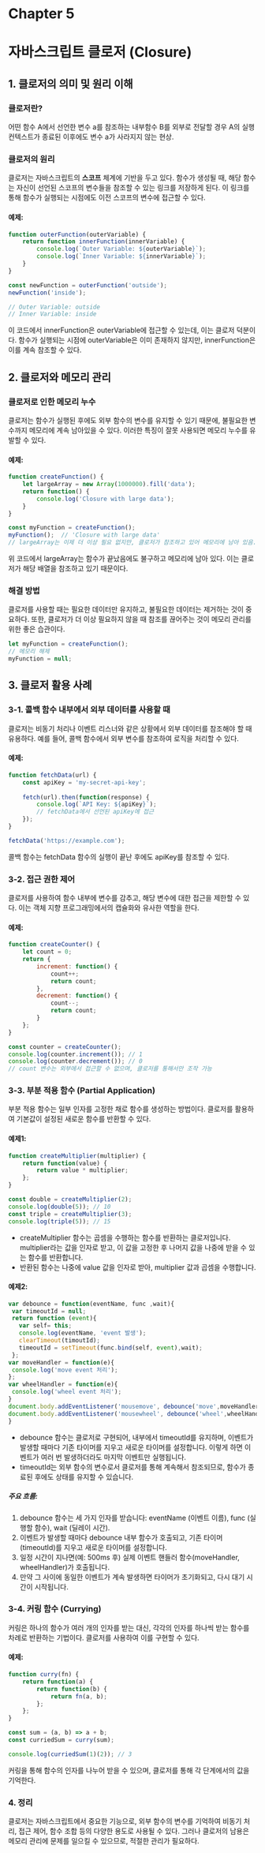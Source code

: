 
# Chapter 5 
# 자바스크립트 클로저 (Closure)

## 1. 클로저의 의미 및 원리 이해

### 클로저란?
어떤 함수 A에서 선언한 변수 a를 참조하는 내부함수 B를 외부로 전달할 경우 A의
실행 컨텍스트가 종료된 이후에도 변수 a가 사라지지 않는 현상.
 
### 클로저의 원리
클로저는 자바스크립트의 **스코프** 체계에 기반을 두고 있다.
함수가 생성될 때, 해당 함수는 자신이 선언된 스코프의 변수들을 참조할 수 있는 링크를 저장하게 된다.
이 링크를 통해 함수가 실행되는 시점에도 이전 스코프의 변수에 접근할 수 있다.

#### 예제:
```javascript
function outerFunction(outerVariable) {
    return function innerFunction(innerVariable) {
        console.log(`Outer Variable: ${outerVariable}`);
        console.log(`Inner Variable: ${innerVariable}`); 
    }
}

const newFunction = outerFunction('outside');
newFunction('inside');

// Outer Variable: outside
// Inner Variable: inside
```
이 코드에서 innerFunction은 outerVariable에 접근할 수 있는데, 이는 클로저 덕분이다. 함수가 실행되는 시점에 outerVariable은 이미 존재하지 않지만, innerFunction은 이를 계속 참조할 수 있다.

## 2. 클로저와 메모리 관리
### 클로저로 인한 메모리 누수
클로저는 함수가 실행된 후에도 외부 함수의 변수를 유지할 수 있기 때문에, 불필요한 변수까지 메모리에 계속 남아있을 수 있다. 이러한 특징이 잘못 사용되면 메모리 누수를 유발할 수 있다.

#### 예제:
```javascript
function createFunction() {
    let largeArray = new Array(1000000).fill('data');
    return function() {
        console.log('Closure with large data');
    }
}

const myFunction = createFunction();
myFunction();  // 'Closure with large data'
// largeArray는 이제 더 이상 필요 없지만, 클로저가 참조하고 있어 메모리에 남아 있음.
```

위 코드에서 largeArray는 함수가 끝났음에도 불구하고 메모리에 남아 있다. 이는 클로저가 해당 배열을 참조하고 있기 때문이다.


### 해결 방법
클로저를 사용할 때는 필요한 데이터만 유지하고, 불필요한 데이터는 제거하는 것이 중요하다. 또한, 클로저가 더 이상 필요하지 않을 때 참조를 끊어주는 것이 메모리 관리를 위한 좋은 습관이다.

```javascript
let myFunction = createFunction();
// 메모리 해제
myFunction = null;
```
## 3. 클로저 활용 사례
### 3-1. 콜백 함수 내부에서 외부 데이터를 사용할 때
클로저는 비동기 처리나 이벤트 리스너와 같은 상황에서 외부 데이터를 참조해야 할 때 유용하다. 예를 들어, 콜백 함수에서 외부 변수를 참조하여 로직을 처리할 수 있다.

#### 예제:
```javascript
function fetchData(url) {
    const apiKey = 'my-secret-api-key';
    
    fetch(url).then(function(response) {
        console.log(`API Key: ${apiKey}`);
        // fetchData에서 선언된 apiKey에 접근
    });
}

fetchData('https://example.com');
```
콜백 함수는 fetchData 함수의 실행이 끝난 후에도 apiKey를 참조할 수 있다.

### 3-2. 접근 권한 제어
클로저를 사용하여 함수 내부에 변수를 감추고, 해당 변수에 대한 접근을 제한할 수 있다. 이는 객체 지향 프로그래밍에서의 캡슐화와 유사한 역할을 한다.

#### 예제:
```javascript
function createCounter() {
    let count = 0;
    return {
        increment: function() {
            count++;
            return count;
        },
        decrement: function() {
            count--;
            return count;
        }
    };
}

const counter = createCounter();
console.log(counter.increment()); // 1
console.log(counter.decrement()); // 0
// count 변수는 외부에서 접근할 수 없으며, 클로저를 통해서만 조작 가능
```
### 3-3. 부분 적용 함수 (Partial Application)
부분 적용 함수는 일부 인자를 고정한 채로 함수를 생성하는 방법이다. 클로저를 활용하여 기본값이 설정된 새로운 함수를 반환할 수 있다.

#### 예제1:
```javascript
function createMultiplier(multiplier) {
    return function(value) {
        return value * multiplier;
    };
}

const double = createMultiplier(2);
console.log(double(5)); // 10
const triple = createMultiplier(3);
console.log(triple(5)); // 15
```
- createMultiplier 함수는 곱셈을 수행하는 함수를 반환하는 클로저입니다. multiplier라는 값을 인자로 받고, 이 값을 고정한 후 나머지 값을 나중에 받을 수 있는 함수를 반환합니다.
- 반환된 함수는 나중에 value 값을 인자로 받아, multiplier 값과 곱셈을 수행합니다.

#### 예제2:
```javascript
var debounce = function(eventName, func ,wait){
 var timeoutId = null;
 return function (event){
   var self= this;
   console.log(eventName, 'event 발생');
   clearTimeout(timoutId);
   timeoutId = setTimeout(func.bind(self, event),wait);
 };
var moveHandler = function(e){
 console.log('move event 처리');
};
var wheelHandler = function(e){
 console.log('wheel event 처리');
}
document.body.addEventListener('mousemove', debounce('move',moveHandler, 500));
document.body.addEventListener('mousewheel', debounce('wheel',wheelHandler, 700));
}
```
- debounce 함수는 클로저로 구현되어, 내부에서 timeoutId를 유지하며, 이벤트가 발생할 때마다 기존 타이머를 지우고 새로운 타이머를 설정합니다. 이렇게 하면 이벤트가 여러 번 발생하더라도 마지막 이벤트만 실행됩니다.
- timeoutId는 외부 함수의 변수로서 클로저를 통해 계속해서 참조되므로, 함수가 종료된 후에도 상태를 유지할 수 있습니다.
##### 주요 흐름:
1. debounce 함수는 세 가지 인자를 받습니다: eventName (이벤트 이름), func (실행할 함수), wait (딜레이 시간).
2. 이벤트가 발생할 때마다 debounce 내부 함수가 호출되고, 기존 타이머(timeoutId)를 지우고 새로운 타이머를 설정합니다.
3. 일정 시간이 지나면(예: 500ms 후) 실제 이벤트 핸들러 함수(moveHandler, wheelHandler)가 호출됩니다.
4. 만약 그 사이에 동일한 이벤트가 계속 발생하면 타이머가 초기화되고, 다시 대기 시간이 시작됩니다.
     
### 3-4. 커링 함수 (Currying)
커링은 하나의 함수가 여러 개의 인자를 받는 대신, 각각의 인자를 하나씩 받는 함수를 차례로 반환하는 기법이다. 클로저를 사용하여 이를 구현할 수 있다.

#### 예제:
```javascript
function curry(fn) {
    return function(a) {
        return function(b) {
            return fn(a, b);
        };
    };
}

const sum = (a, b) => a + b;
const curriedSum = curry(sum);

console.log(curriedSum(1)(2)); // 3
```
커링을 통해 함수의 인자를 나누어 받을 수 있으며, 클로저를 통해 각 단계에서의 값을 기억한다.

### 4. 정리
클로저는 자바스크립트에서 중요한 기능으로, 외부 함수의 변수를 기억하여 비동기 처리, 접근 제어, 함수 조합 등의 다양한 용도로 사용될 수 있다.
그러나 클로저의 남용은 메모리 관리에 문제를 일으킬 수 있으므로, 적절한 관리가 필요하다.
